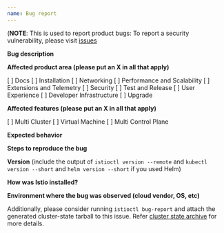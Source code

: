 ```yaml
---
name: Bug report
---
```

(**NOTE**: This is used to report product bugs:
  To report a security vulnerability, please visit [issues](https://github.com/expr-solver/config-extends/issues)
 
**Bug description**

**Affected product area (please put an X in all that apply)**

[ ] Docs
[ ] Installation
[ ] Networking
[ ] Performance and Scalability
[ ] Extensions and Telemetry
[ ] Security
[ ] Test and Release
[ ] User Experience
[ ] Developer Infrastructure
[ ] Upgrade

**Affected features (please put an X in all that apply)**

[ ] Multi Cluster
[ ] Virtual Machine
[ ] Multi Control Plane

**Expected behavior**

**Steps to reproduce the bug**

**Version** (include the output of `istioctl version --remote` and `kubectl version --short` and `helm version --short` if you used Helm)

**How was Istio installed?**

**Environment where the bug was observed (cloud vendor, OS, etc)**

Additionally, please consider running `istioctl bug-report` and attach the generated cluster-state tarball to this issue.
Refer [cluster state archive](http://istio.io/help/bugs/#generating-a-cluster-state-archive) for more details.